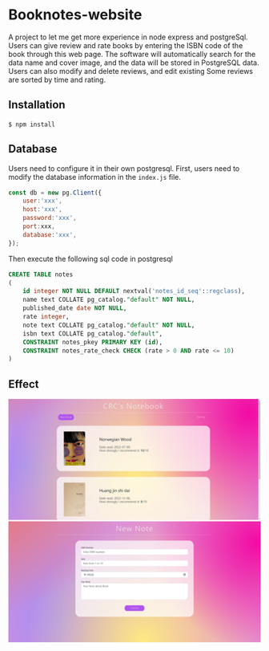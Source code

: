 # Booknotes-website
A project to let me get more experience in node express and postgreSql.
Users can give review and rate books by entering the ISBN code of the book through this web page. The software will automatically search for the data name and cover image, and the data will be stored in PostgreSQL data. Users can also modify and delete reviews, and edit existing Some reviews are sorted by time and rating.
## Installation
```console
$ npm install
```
## Database
Users need to configure it in their own postgresql. First, users need to modify the database information in the `index.js` file.
```js
const db = new pg.Client({
    user:'xxx',
    host:'xxx',
    password:'xxx',
    port:xxx,
    database:'xxx',
});
```
Then execute the following sql code in postgresql
```sql
CREATE TABLE notes
(
    id integer NOT NULL DEFAULT nextval('notes_id_seq'::regclass),
    name text COLLATE pg_catalog."default" NOT NULL,
    published_date date NOT NULL,
    rate integer,
    note text COLLATE pg_catalog."default" NOT NULL,
    isbn text COLLATE pg_catalog."default",
    CONSTRAINT notes_pkey PRIMARY KEY (id),
    CONSTRAINT notes_rate_check CHECK (rate > 0 AND rate <= 10)
)
```
## Effect
![image](https://github.com/Coding-man-Chen/Booknotes-website/blob/main/example.jpg)
![image](https://github.com/Coding-man-Chen/Booknotes-website/blob/main/example_2.jpg)

